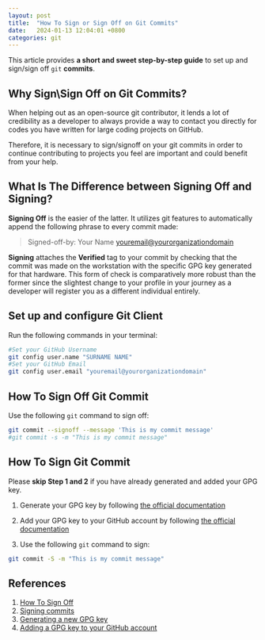 ```yaml
---
layout: post
title:  "How To Sign or Sign Off on Git Commits"
date:   2024-01-13 12:04:01 +0800
categories: git
---
```



This article provides **a short and sweet step-by-step guide** to set up and sign/sign off `git` **commits**. 

## **Why Sign\Sign Off on Git Commits?**
When helping out as an open-source git contributor, it lends a lot of credibility as a developer to always provide a way to contact you directly for codes you have written for large coding projects on GitHub.

Therefore, it is necessary to sign/signoff on your git commits in order to continue contributing to projects you feel are important and could benefit from your help.

## **What Is The Difference between Signing Off and Signing?**
**Signing Off** is the easier of the latter. It utilizes git features to automatically append the following phrase to every commit made:

> Signed-off-by: Your Name <youremail@yourorganizationdomain>

**Signing** attaches the **Verified** tag to your commit by checking that the commit was made on the workstation with the specific GPG key generated for that hardware. This form of check is comparatively more robust than the former since the slightest change to your profile in your journey as a developer will register you as a different individual entirely.

## **Set up and configure Git Client**

Run the following commands in your terminal:

```bash
#Set your GitHub Username
git config user.name "SURNAME NAME"
#Set your GitHub Email
git config user.email "youremail@yourorganizationdomain"
```

## **How To Sign Off Git Commit**

Use the following `git` command to sign off:

```bash
git commit --signoff --message 'This is my commit message'
#git commit -s -m "This is my commit message"
```

## **How To Sign Git Commit**

Please **skip Step 1 and 2** if you have already generated and added your GPG key.

1. Generate your GPG key by following [the official documentation](https://docs.github.com/en/authentication/managing-commit-signature-verification/generating-a-new-gpg-key)

2. Add your GPG key to your GitHub account by following [the official documentation](https://docs.github.com/en/authentication/managing-commit-signature-verification/adding-a-gpg-key-to-your-github-account) 

3. Use the following `git` command to sign:

```bash
git commit -S -m "This is my commit message"
```

## **References**
1. [How To Sign Off](https://docs.pi-hole.net/guides/github/how-to-signoff/)
2. [Signing commits](https://docs.github.com/en/authentication/managing-commit-signature-verification/signing-commits)
3. [Generating a new GPG key](https://docs.github.com/en/authentication/managing-commit-signature-verification/generating-a-new-gpg-key)
4. [Adding a GPG key to your GitHub account](https://docs.github.com/en/authentication/managing-commit-signature-verification/adding-a-gpg-key-to-your-github-account) 